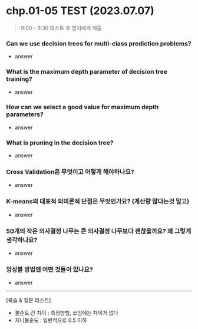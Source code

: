 # chp.01-05 TEST (2023.07.07)

> 9:00 - 9:30 테스트 후 영지에게 제출



### Can we use decision trees for multi-class prediction problems?

- answer





### What is the maximum depth parameter of decision tree training?

- answer





### How can we select a good value for maximum depth parameters?

- answer





### What is pruning in the decision tree?

- answer







### Cross Validation은 무엇이고 어떻게 해야하나요?

- answer





### K-means의 대표적 의미론적 단점은 무엇인가요? (계산량 많다는것 말고)

- answer







### 50개의 작은 의사결정 나무는 큰 의사결정 나무보다 괜찮을까요? 왜 그렇게 생각하나요?

- answer









### 앙상블 방법엔 어떤 것들이 있나요?

- answer











-----

[복습 & 질문 리스트]

- 불순도 간 차이 : 측정방법, 쓰임에는 차이가 없다
- 지니불순도 : 일반적으로 0.5 이하